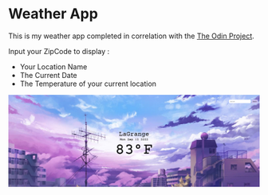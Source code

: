 # Weather App

This is my weather app completed in correlation with the [The Odin Project](https://www.theodinproject.com/lessons/node-path-javascript-weather-app).

Input your ZipCode to display :

- Your Location Name
- The Current Date
- The Temperature of your current location


![alt text](./src/Imgs/Screenshot.png "App Preview")
